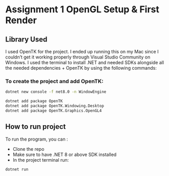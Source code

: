 # Assignment 1 OpenGL Setup & First Render

## Library Used
I used OpenTK for the project. I ended up running this on my Mac since I couldn’t get it working properly through Visual Studio Community on Windows. I used the terminal to install .NET and needed SDKs alongside all the needed dependencies + OpenTK by using the following commands:

### To create the project and add OpenTK:
```bash
dotnet new console -f net8.0 -n WindowEngine

dotnet add package OpenTK
dotnet add package OpenTK.Windowing.Desktop
dotnet add package OpenTK.Graphics.OpenGL4
```

## How to run project
To run the program, you can :
* Clone the repo
* Make sure to have .NET 8 or above SDK installed
* In the project terminal run:
```bash
dotnet run
```